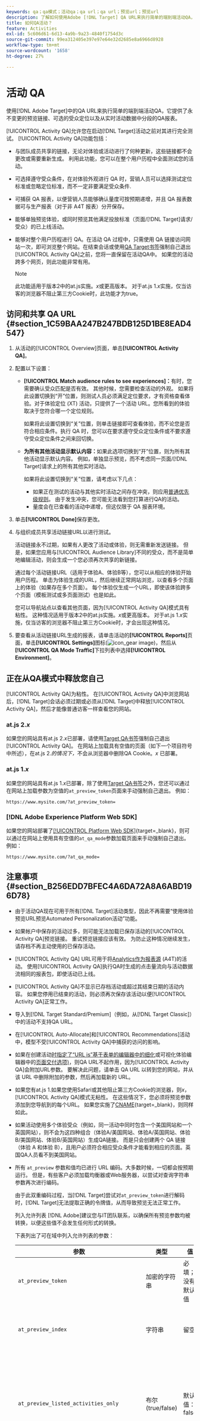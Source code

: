 ```yaml
---
keywords: qa；qa模式；活动qa；qa url；qa url；预览url；预览url
description: 了解如何使用Adobe [!DNL Target] QA URL来执行简单的端到端活动QA，它提供了永不变更的预览链接、可选的受众定位以及从实时活动数据中分段的QA报表。
title: 如何QA活动？
feature: Activities
exl-id: 5c606d61-6d13-4a9b-9a23-4840f1754d3c
source-git-commit: 99ea312405e397e97e64e32d2685e8a6966d8928
workflow-type: tm+mt
source-wordcount: '1658'
ht-degree: 27%

---
```


# 活动 QA

使用[!DNL Adobe Target]中的QA URL来执行简单的端到端活动QA，它提供了永不变更的预览链接、可选的受众定位以及从实时活动数据中分段的QA报表。

[!UICONTROL Activity QA]允许您在启动[!DNL Target]活动之前对其进行完全测试。 [!UICONTROL Activity QA]功能包括：

* 与团队成员共享的链接，无论对体验或活动进行了何种更新，这些链接都不会更改或需要重新生成。 利用此功能，您可以在整个用户历程中全面测试您的活动。
* 可选择遵守受众条件，在对体验外观进行 QA 时，营销人员可以选择测试定位标准或忽略定位标准，而不一定非要满足受众条件.
* 可捕获 QA 报表，以便营销人员能够确认量度可按预期递增，并且 QA 报表数据可与生产报表（对于非 A4T 报表）分开保存。
* 能够单独预览体验，或同时预览其他满足投放标准（页面/[!DNL Target]请求/受众）的已上线活动。
* 能够对整个用户历程进行 QA。在活动 QA 过程中，只需使用 QA 链接访问网站一次，即可浏览整个网站。在结束会话或使用[QA Target书签](/help/main/c-activities/c-activity-qa/activity-qa-bookmark.md#concept_A8A3551A4B5342079AFEED5ECF93E879)强制自己退出[!UICONTROL Activity QA]之前，您将一直保留在活动QA中。 如果您的活动跨多个网页，则此功能非常有用。

  >[!NOTE]
  >
  >此功能适用于版本2中的at.js实施。*x*&#x200B;或更高版本。 对于at.js 1.*x*&#x200B;实施，仅当访客的浏览器不阻止第三方Cookie时，此功能才为true。

## 访问和共享 QA URL {#section_1C59BAA247B247BDB125D1BE8EAD4547}

1. 从活动的[!UICONTROL Overview]页面，单击&#x200B;**[!UICONTROL Activity QA]**。

1. 配置以下设置：

   * **[!UICONTROL Match audience rules to see experiences]：**&#x200B;有时，您需要确认受众匹配是否有效。 其他时候，您需要检查活动的外观。 如果将此设置切换到“开”位置，则测试人员必须满足定位要求，才有资格查看体验。对于体验定位 (XT) 活动，只提供了一个活动 URL。您所看到的体验取决于您符合哪一个定位规则。

     如果将此设置切换到“关”位置，则单击链接即可查看体验，而不论您是否符合相应条件。执行 QA 时，您可以在要求遵守受众定位条件或不要求遵守受众定位条件之间来回切换。

   * **为所有其他活动显示默认内容：**&#x200B;如果此选项切换到“开”位置，则为所有其他活动显示默认内容。 例如，单独显示预览，而不考虑同一页面/[!DNL Target]请求上的所有其他实时活动。

     如果将此设置切换到“关”位置，请考虑以下几点：

      * 如果正在测试的活动与其他实时活动之间存在冲突，则应用[普通优先级规则](/help/main/c-activities/priority.md#concept_1780C11FEA57440499F0047DD6900E0F)。 由于发生冲突，您可能无法看到您打算进行QA的活动。
      * 量度会在已查看的活动中递增，但这仅限于 QA 报表环境。

1. 单击&#x200B;**[!UICONTROL Done]**&#x200B;保存更改。
1. 与组织成员共享活动链接URL以进行测试。

   活动链接永不过期，如果有人更改了活动或体验，则无需重新发送链接。 但是，如果您应用与[!UICONTROL Audience Library]不同的受众，而不是简单地编辑活动，则会生成一个您必须再次共享的新链接。

   通过每个活动链接URL（适用于体验A、体验B等），您可以从相应的体验开始用户历程。 单击为体验生成的URL，然后继续正常网站浏览，以查看多个页面上的体验（如果存在多个页面）。 每个体验仅生成一个URL，即使该体验跨多个页面（模板测试或多页面测试）也是如此。

   您可以导航站点以查看其他页面，因为[!UICONTROL Activity QA]模式具有粘性。 这种情况适用于版本2中的at.js实施。*x*&#x200B;或更高版本。 对于at.js 1.*x*&#x200B;实施，仅当访客的浏览器不阻止第三方Cookie时，才会出现这种情况。

1. 要查看从活动链接URL生成的报表，请单击活动的&#x200B;**[!UICONTROL Reports]**&#x200B;页面，单击&#x200B;**[!UICONTROL Settings]**&#x200B;图标(![icon_gear image](assets/icon_gear.png))，然后从&#x200B;**[!UICONTROL QA Mode Traffic]**&#x200B;下拉列表中选择&#x200B;**[!UICONTROL Environment]**。

## 正在从QA模式中释放您自己

[!UICONTROL Activity QA]为粘性。 在[!UICONTROL Activity QA]中浏览网站后，[!DNL Target]会话必须过期或必须从[!DNL Target]中释放[!UICONTROL Activity QA]，然后才能像普通访客一样查看您的网站。

### at.js 2.*x*

如果您的网站具有at.js 2.*x*&#x200B;已部署，请使用[Target QA书签](/help/main/c-activities/c-activity-qa/activity-qa-bookmark.md#concept_A8A3551A4B5342079AFEED5ECF93E879)强制自己退出[!UICONTROL Activity QA]。 在网站上加载具有空值的页面（如下一个项目符号中所述），在at.js 2.*的情况下，*&#x200B;不会从浏览器中删除QA Cookie。*x* 已部署。

### at.js 1.*x*

如果您的网站具有at.js 1.*x*&#x200B;已部署，除了使用[Target QA书签](/help/main/c-activities/c-activity-qa/activity-qa-bookmark.md#concept_A8A3551A4B5342079AFEED5ECF93E879)之外，您还可以通过在网站上加载参数为空值的`at_preview_token`页面来手动强制自己退出。 例如：

`https://www.mysite.com/?at_preview_token=`

### [!DNL Adobe Experience Platform Web SDK]

如果您的网站部署了[[!UICONTROL Platform Web SDK]](https://experienceleague.adobe.com/docs/target-dev/developer/client-side/aep-web-sdk.html){target=_blank}，则可以通过在网站上使用具有空值的`at_qa_mode`参数加载页面来手动强制自己退出。 例如：

`https://www.mysite.com/?at_qa_mode=`

## 注意事项 {#section_B256EDD7BFEC4A6DA72A8A6ABD196D78}

* 由于活动QA现在可用于所有[!DNL Target]活动类型，因此不再需要“使用体验预览URL预览Automated Personalization活动”功能。
* 如果帐户中保存的活动过多，则可能无法加载已保存活动的[!UICONTROL Activity QA]预览链接。 重试预览链接应该有效。 为防止这种情况继续发生，请存档不再主动使用的已保存活动。
* [!UICONTROL Activity QA] URL可用于将[Analytics作为报表源](/help/main/c-integrating-target-with-mac/a4t/a4t.md) (A4T)的活动。 使用[!UICONTROL Activity QA]执行QA时生成的点击量流向与活动数据流相同的报表包，即使活动已上线。
* [!UICONTROL Activity QA]不显示已存档活动或超过其结束日期的活动内容。 如果您停用已结束的活动，则必须再次保存该活动以便[!UICONTROL Activity QA]正常工作。
* 导入到[!DNL Target Standard/Premium]（例如，从[!DNL Target Classic]）中的活动不支持QA URL。
* 在[!UICONTROL Auto-Allocate]和[!UICONTROL Recommendations]活动中，模型不受[!UICONTROL Activity QA]中捕获的访问的影响。
* 如果在创建活动[时指定了“URL is”基于表单的编辑器中的细化](/help/main/c-experiences/form-experience-composer.md#task_FAC842A6535045B68B4C1AD3E657E56E)或可视化体验编辑器中的[页面交付选项)](/help/main/c-experiences/c-visual-experience-composer/viztarget-options.md#reference_3BD1BEEAFA584A749ED2D08F14732E81)，则QA URL不起作用，因为[!UICONTROL Activity QA]会附加URL参数。 要解决此问题，请单击 QA URL 以转到您的网站，并从该 URL 中删除附加的参数，然后再加载新的 URL。
* 如果您有at.js 1.如果您使用Safari或其他阻止第三方Cookie的浏览器，则&#x200B;*x*，[!UICONTROL Activity QA]模式无粘性。 在这些情况下，您必须将预览参数添加到您导航到的每个URL。 如果您实施了[CNAME](https://experienceleague.adobe.com/docs/target-dev/developer/implementation/implement-cname-support-in-target.html?lang=zh-Hans){target=_blank}，则同样如此。
* 如果活动使用多个体验受众（例如，同一活动中同时包含一个美国网站和一个英国网站），则不会为这四种组合（体验A/美国网站、体验A/英国网站、体验B/美国网站、体验B/英国网站）生成QA链接。 而是只会创建两个 QA 链接（体验 A 和体验 B），且用户必须符合相应受众条件才能看到相应的页面。英国QA人员看不到美国网站。
* 所有 `at_preview` 参数和值均已进行 URL 编码。大多数时候，一切都会按预期运行。 但是，有些客户必须加载均衡器或Web服务器，以尝试对查询字符串参数再次进行编码。

  由于此双重编码过程，当[!DNL Target]尝试对`at_preview_token`进行解码时，[!DNL Target]无法提取正确的令牌值，从而导致预览无法正常工作。

  列入允许列表 [!DNL Adobe]建议您与IT团队联系，以确保所有预览参数均被转换，以便这些值不会发生任何形式的转换。

  下表列出了可在域中列入允许列表的参数：

  | 参数 | 类型 | 值 | 描述 |
  |--- |--- |--- |--- |
  | `at_preview_token` | 加密的字符串 | 必填；没有默认值 | 加密实体，其中包含可以在QA模式下执行的营销活动ID列表。 |
  | `at_preview_index` | 字符串 | 留空 | 参数格式为`<campaignIndex>`或`<campaignIndex>_< experienceIndex>`<br>两个索引均以1开头。 |
  | `at_preview_listed_activities_only` | 布尔 (true/false) | 默认值：false | 如果为“true”，则会处理 `at_preview_index` 参数中指定的所有营销活动。<br>如果为“false”，则会处理页面中的所有营销活动，即使未在预览令牌中指定这些营销活动也是如此。 |
  | `at_preview_evaluate_as_true_audience_ids` | 字符串 | 留空 | 应始终（在定位和报告级别）在[!DNL Target]请求的范围内评估为“true”的segmentId-s的下划线分隔(“_”)列表。 |
  | `_AT_Debug` | 字符串 | 窗口或控制台 | 控制台日志记录或新窗口。 |
  | `adobe_mc_ref` |  |  | 可将默认页面的引荐 URL 传递到新页面。如果使用了 `AppMeasurement.js` 版本 2.1（或更高版本），则 [!DNL Adobe Analytics] 会将此参数值用作新页面上的引荐 URL。 |
  | `adobe_mc_sdid` |  |  | 将[!DNL Supplemental Data Id] (SDID)和[!DNL Experience Cloud Org Id]从默认页面传递到新页面。 传递这些ID可允许[!UICONTROL Analytics for Target] (A4T)将默认页面上的[!DNL Target]请求与新页面上的[!DNL Analytics]请求“拼合”在一起。 |

* [!UICONTROL Target QA Mode] UI仅显示多页面活动中体验的第一个URL。 假设您要创建一个历程测试，并从URL1移动到URL2。 但是，如果要单独转到 URL2，请复制针对 URL1 提供的所有 URL 参数，并在放置“?”后将其应用于 URL2，正如 URL1 中所看到的一样。
* 如果帐户中保存的活动过多，则可能无法加载已保存活动的活动 QA 预览链接。重试这些预览链接。存档已保存但不再主动使用的活动，以防继续发生此问题。

## Target JavaScript库[!UICONTROL QA Mode]兼容性 {#compatibility}

[!DNL Target]支持以下JavaScript库：

* [at.js 1.x](https://experienceleague.adobe.com/docs/target-dev/developer/client-side/at-js-implementation/at-js/how-atjs-works.html?lang=zh-Hans)
* [at.js 2.x](https://experienceleague.adobe.com/docs/target-dev/developer/client-side/at-js-implementation/at-js/how-atjs-works.html?lang=zh-Hans)
* [Adobe Experience Platform Web SDK](https://experienceleague.adobe.com/docs/target-dev/developer/client-side/aep-web-sdk.html)

下表列出了各种活动类型，并指示每个库是否支持[!UICONTROL Activity QA]模式：

| 活动类型 | at.js 1.x | at.js 2.x | Platform Web SDK |
| --- | --- | --- | --- |
| [!UICONTROL A/B Test] | 是 | 是 | 是 |
| [!UICONTROL Auto-Allocate] | 是 | 是 | 是 |
| [!UICONTROL Auto-Target] | 是 | 是 | 是 |
| [!UICONTROL Automated Personalization] (AP) | 是 | 是 | 是 |
| [!UICONTROL Experience Targeting] (XT) | 是 | 是 | 是 |
| [!UICONTROL Multivariate Test] (MVT) | 是 | 是 | 是 |
| [!UICONTROL Recommendations] | 是 | 是 | 是 |
